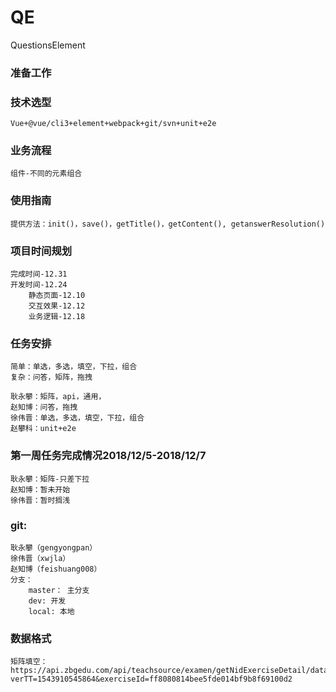 # QE
QuestionsElement

### 准备工作

### 技术选型
	Vue+@vue/cli3+element+webpack+git/svn+unit+e2e
	
### 业务流程
	组件-不同的元素组合

### 使用指南
	提供方法：init()，save()，getTitle()，getContent(), getanswerResolution()

### 项目时间规划
	完成时间-12.31
	开发时间-12.24
		静态页面-12.10
		交互效果-12.12
		业务逻辑-12.18
	
### 任务安排
	简单：单选，多选，填空，下拉，组合
	复杂：问答，矩阵，拖拽

	耿永攀：矩阵，api，通用，
	赵知博：问答，拖拽
	徐伟晋：单选，多选，填空，下拉，组合
	赵攀科：unit+e2e

### 第一周任务完成情况2018/12/5-2018/12/7
	耿永攀：矩阵-只差下拉
	赵知博：暂未开始
	徐伟晋：暂时搁浅

	
### git:
	耿永攀（gengyongpan）
	徐伟晋（xwjla）
	赵知博（feishuang008）
	分支：
		master： 主分支
		dev: 开发
		local: 本地

### 数据格式
	矩阵填空：https://api.zbgedu.com/api/teachsource/examen/getNidExerciseDetail/data?verTT=1543910545864&exerciseId=ff8080814bee5fde014bf9b8f69100d2


